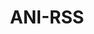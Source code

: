 ---
# https://vitepress.dev/reference/default-theme-home-page
layout: home

title: ANI-RSS
titleTemplate: 自动追番 自动订阅下载蜜柑RSS动漫

hero:
  name: ANI-RSS
  text: 全自动追番
  tagline: 蜜柑RSS 订阅、整理
  actions:
    - theme: brand 
      text: 快速开始
      link: /START
    - theme: alt
      text: 使用文档
      link: /DOCS
---